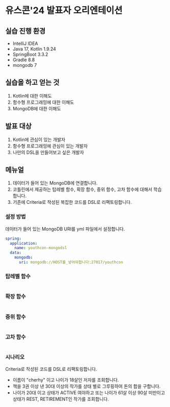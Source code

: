 # 유스콘'24 발표자 오리엔테이션

## 실습 진행 환경

- IntelliJ IDEA
- Java 17, Kotlin 1.9.24
- SpringBoot 3.3.2
- Gradle 8.8
- mongodb 7

## 실습을 하고 얻는 것

1. Kotlin에 대한 이해도
2. 함수형 프로그래밍에 대한 이해도
3. MongoDB에 대한 이해도

## 발표 대상

1. Kotlin에 관심이 있는 개발자
2. 함수형 프로그래밍에 관심이 있는 개발자
3. 나만의 DSL을 만들어보고 싶은 개발자

## 메뉴얼

1. 데이터가 들어 있는 MongoDB에 연결합니다.
2. 코틀린에서 제공하는 탑레벨 함수, 확장 함수, 중위 함수, 고차 함수에 대해서 학습합니다.
3. 기존에 Criteria로 작성된 복잡한 코드를 DSL로 리팩토링합니다.

### 설정 방법

데이터가 들어 있는 MongoDB URI를 yml 파일에서 설정합니다.

```yaml
spring:
  application:
    name: youthcon-mongodsl
  data:
    mongodb:
      uri: mongodb://HOST를_넣어야합니다:27017/youthcon
```

### 탑레벨 함수
```kotlin

```

### 확장 함수
```kotlin

```

### 중위 함수
```kotlin

```

### 고차 함수
```kotlin

```

### 시나리오
Criteria로 작성된 코드를 DSL로 리팩토링합니다.

- 이름이 "cherhy" 이고 나이가 18살인 저자를 조회합니다.
- 책을 3권 이상 낸 30대 이상의 작가를 상태 별로 그루핑하여 돈의 합을 구합니다.
- 나이가 20대 이고 상태가 ACTIVE 여야하고 또는 나이가 61살 이상 90살 미만이고 상태가 REST, RETIREMENT인 작가를 조회합니다.